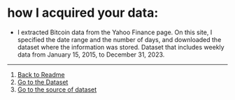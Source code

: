 # how I acquired your data:
* I extracted Bitcoin data from the Yahoo Finance page. On this site, I specified the date range and the number of days, and downloaded the dataset where the information was stored. Dataset that includes weekly data from January 15, 2015, to December 31, 2023.
------
1. [Back to Readme](README.md)
1. [Go to the Dataset](BTC-USD.csv)
1. [Go to the source of dataset](https://finance.yahoo.com/quote/BTC-USD/history)